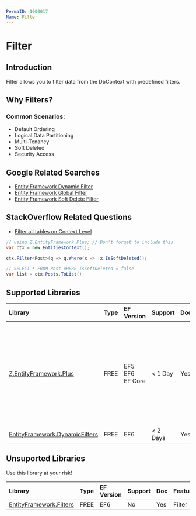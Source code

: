 ```yaml
---
PermaID: 1000017
Name: Filter
---
```


# Filter

## Introduction

Filter allows you to filter data from the DbContext with predefined filters.

## Why Filters?

### Common Scenarios:

 - Default Ordering
 - Logical Data Partitioning
 - Multi-Tenancy
 - Soft Deleted
 - Security Access

## Google Related Searches

 - [Entity Framework Dynamic Filter](https://www.google.com/search?q=entity+framework+dynamic+filter)
 - [Entity Framework Global Filter](https://www.google.com/search?q=entity+framework+global+filter)
 - [Entity Framework Soft Delete Filter](https://www.google.com/search?q=entity+framework+soft+delete+filter)

## StackOverflow Related Questions

 - [Filter all tables on Context Level](https://stackoverflow.com/questions/39934051/filter-all-tables-on-context-level)


```csharp
// using Z.EntityFramework.Plus; // Don't forget to include this.
var ctx = new EntitiesContext();

ctx.Filter<Post>(q => q.Where(x => !x.IsSoftDeleted));

// SELECT * FROM Post WHERE IsSoftDeleted = false
var list = ctx.Posts.ToList();
```

## Supported Libraries


|Library	|Type	|EF Version	|Support	|Doc	|Features|
|:----------|:----------|:----------|:----------|:----------|:----------|
|[Z.EntityFramework.Plus](/ef-plus)	|FREE	|EF5<br>EF6<br>EF Core|	< 1 Day	|Yes    |Audit<br>Batch Delete<br>Batch Update<br>Cache<br>Deferred Query<br>Filter<br>Future<br>Include Filter<br>Include Optimized|
|[EntityFramework.DynamicFilters](/ef-dynamic-filters)	|FREE	|EF6	|< 2 Days	|Yes    |Filter |

## Unsuported Libraries

Use this library at your risk!

|Library	|Type	|EF Version	|Support	|Doc	|Features |
|:--------- |:--------- |:--------- |:--------- |:--------- |:--------- |
|[EntityFramework.Filters](/ef-filters)	|FREE	|EF6	|No	    |Yes    |Filter |